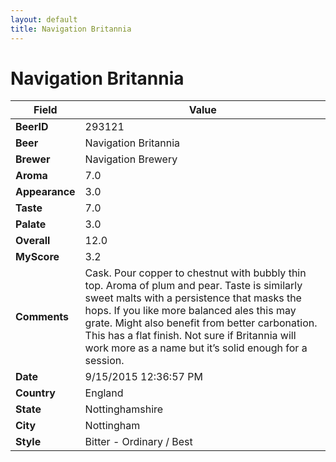 ```yaml
---
layout: default
title: Navigation Britannia
---
```


# Navigation Britannia

| Field         | Value     |
|---------------|-----------|
| **BeerID** | 293121 |
| **Beer** | Navigation Britannia |
| **Brewer** | Navigation Brewery |
| **Aroma** | 7.0 |
| **Appearance** | 3.0 |
| **Taste** | 7.0 |
| **Palate** | 3.0 |
| **Overall** | 12.0 |
| **MyScore** | 3.2 |
| **Comments** | Cask. Pour copper to chestnut with bubbly thin top. Aroma of plum and pear. Taste is similarly sweet malts with a persistence that masks the hops. If you like more balanced ales this may grate. Might also benefit from better carbonation. This has a flat finish. Not sure if Britannia will work more as a name but it’s solid enough for a session. |
| **Date** | 9/15/2015 12:36:57 PM |
| **Country** | England |
| **State** | Nottinghamshire |
| **City** | Nottingham |
| **Style** | Bitter - Ordinary / Best |
